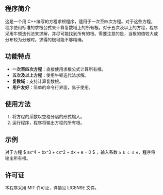 ## 程序简介

这是一个用 C++编写的方程求根程序，适用于一次至四次方程。对于这些方程，程序使用标准的求根公式来计算复数域上的所有根。对于五次及以上的方程，程序采用牛顿迭代法来求解，并尽可能找到所有的根。需要注意的是，当根的值较大或分布较为分散时，求得的根可能不够精确。

## 功能特点

- **一次至四次方程**：直接使用求根公式计算所有根。
- **五次及以上方程**：使用牛顿迭代法求解。
- **复数域**：支持计算复数根。
- **用户友好**：简单的命令行界面，易于使用。

## 使用方法

1. 将方程的系数以空格分隔的形式输入。
2. 运行程序，程序将输出方程的所有根。

## 示例

对于方程  $ ax^4 + bx^3 + cx^2 + dx + e = 0 $ ，输入系数 `a b c d e`，程序将输出所有根。

## 许可证

本程序采用 MIT 许可证，详情见 LICENSE 文件。
